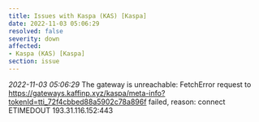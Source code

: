 ```yaml
---
title: Issues with Kaspa (KAS) [Kaspa]
date: 2022-11-03 05:06:29
resolved: false
severity: down
affected:
- Kaspa (KAS) [Kaspa]
section: issue
---
```


*2022-11-03 05:06:29* The gateway is unreachable: FetchError request to https://gateways.kaffinp.xyz/kaspa/meta-info?tokenId=tti_72f4cbbed88a5902c78a896f failed, reason: connect ETIMEDOUT 193.31.116.152:443